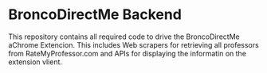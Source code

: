 <h1> BroncoDirectMe Backend </h1>
<p> This repository contains all required code to drive the BroncoDirectMe aChrome Extencion. This includes Web scrapers for retrieving all professors from RateMyProfessor.com and APIs for displaying the informatin on the extension vlient.</p>

